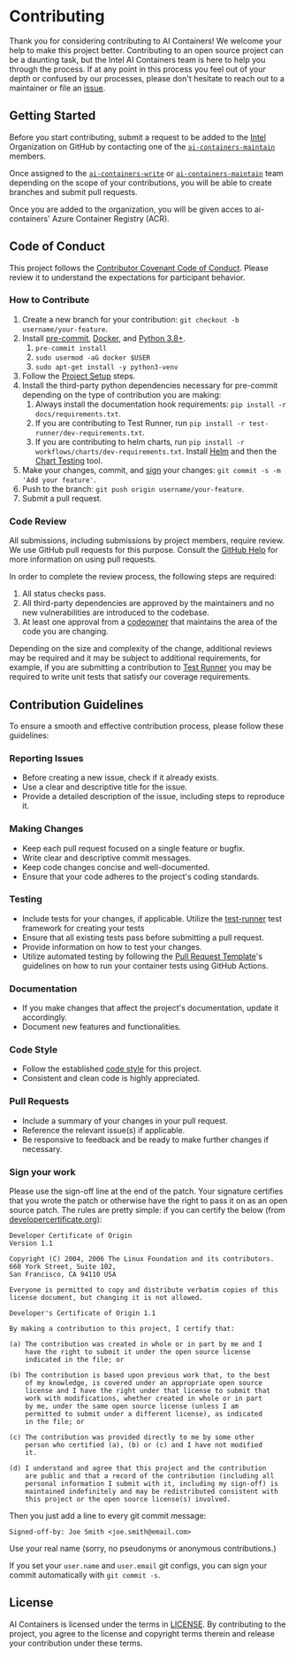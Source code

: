 # Contributing

Thank you for considering contributing to AI Containers! We welcome your help to make this project better. Contributing to an open source project can be a daunting task, but the Intel AI Containers team is here to help you through the process. If at any point in this process you feel out of your depth or confused by our processes, please don't hesitate to reach out to a maintainer or file an [issue](https://github.com/intel/ai-containers/issues).

## Getting Started

Before you start contributing, submit a request to be added to the [Intel](https://github.com/intel) Organization on GitHub by contacting one of the [`ai-containers-maintain`](https://github.com/orgs/intel/teams/ai-containers-maintain) members.

Once assigned to the [`ai-containers-write`](https://github.com/orgs/intel/teams/ai-containers-write) or [`ai-containers-maintain`](https://github.com/orgs/intel/teams/ai-containers-maintain) team depending on the scope of your contributions, you will be able to create branches and submit pull requests.

Once you are added to the organization, you will be given acces to ai-containers' Azure Container Registry (ACR).

## Code of Conduct

This project follows the [Contributor Covenant Code of Conduct](CODE_OF_CONDUCT.md). Please review it to understand the expectations for participant behavior.

### How to Contribute

1. Create a new branch for your contribution: `git checkout -b username/your-feature`.
2. Install [pre-commit](https://pre-commit.com/), [Docker](https://docs.docker.com/engine/install/), and [Python 3.8+](https://www.python.org/downloads/).
   1. `pre-commit install`
   2. `sudo usermod -aG docker $USER`
   3. `sudo apt-get install -y python3-venv`
3. Follow the [Project Setup](README.md#project-setup) steps.
4. Install the third-party python dependencies necessary for pre-commit depending on the type of contribution you are making:
   1. Always install the documentation hook requirements: `pip install -r docs/requirements.txt`.
   2. If you are contributing to Test Runner, run `pip install -r test-runner/dev-requirements.txt`.
   3. If you are contributing to helm charts, run `pip install -r workflows/charts/dev-requirements.txt`. Install [Helm](https://helm.sh/docs/intro/install/) and then the [Chart Testing](https://github.com/helm/chart-testing) tool.
5. Make your changes, commit, and [sign](#sign-your-work) your changes: `git commit -s -m 'Add your feature'`.
6. Push to the branch: `git push origin username/your-feature`.
7. Submit a pull request.

### Code Review

All submissions, including submissions by project members, require review. We use GitHub pull requests for this purpose. Consult the [GitHub Help](https://help.github.com/en/github/collaborating-with-issues-and-pull-requests/about-pull-requests) for more information on using pull requests.

In order to complete the review process, the following steps are required:

1. All status checks pass.
2. All third-party dependencies are approved by the maintainers and no new vulnerabilities are introduced to the codebase.
3. At least one approval from a [codeowner](https://github.com/intel/ai-containers/blob/main/.github/CODEOWNERS) that maintains the area of the code you are changing.

Depending on the size and complexity of the change, additional reviews may be required and it may be subject to additional requirements, for example, if you are submitting a contribution to [Test Runner](https://github.com/intel/ai-containers/tree/main/test-runner) you may be required to write unit tests that satisfy our coverage requirements.

## Contribution Guidelines

To ensure a smooth and effective contribution process, please follow these guidelines:

### Reporting Issues

- Before creating a new issue, check if it already exists.
- Use a clear and descriptive title for the issue.
- Provide a detailed description of the issue, including steps to reproduce it.

### Making Changes

- Keep each pull request focused on a single feature or bugfix.
- Write clear and descriptive commit messages.
- Keep code changes concise and well-documented.
- Ensure that your code adheres to the project's coding standards.

### Testing

- Include tests for your changes, if applicable. Utilize the [test-runner](./test-runner/README.md) test framework for creating your tests
- Ensure that all existing tests pass before submitting a pull request.
- Provide information on how to test your changes.
- Utilize automated testing by following the [Pull Request Template](./.github/pull_request_template.md)'s guidelines on how to run your container tests using GitHub Actions.

### Documentation

- If you make changes that affect the project's documentation, update it accordingly.
- Document new features and functionalities.

### Code Style

- Follow the established [code style](https://google.github.io/styleguide/pyguide.html) for this project.
- Consistent and clean code is highly appreciated.

### Pull Requests

- Include a summary of your changes in your pull request.
- Reference the relevant issue(s) if applicable.
- Be responsive to feedback and be ready to make further changes if necessary.

### Sign your work

Please use the sign-off line at the end of the patch. Your signature certifies that you wrote the patch or otherwise have the right to pass it on as an open source patch. The rules are pretty simple: if you can certify
the below (from [developercertificate.org](http://developercertificate.org/)):

```text
Developer Certificate of Origin
Version 1.1

Copyright (C) 2004, 2006 The Linux Foundation and its contributors.
660 York Street, Suite 102,
San Francisco, CA 94110 USA

Everyone is permitted to copy and distribute verbatim copies of this
license document, but changing it is not allowed.

Developer's Certificate of Origin 1.1

By making a contribution to this project, I certify that:

(a) The contribution was created in whole or in part by me and I
    have the right to submit it under the open source license
    indicated in the file; or

(b) The contribution is based upon previous work that, to the best
    of my knowledge, is covered under an appropriate open source
    license and I have the right under that license to submit that
    work with modifications, whether created in whole or in part
    by me, under the same open source license (unless I am
    permitted to submit under a different license), as indicated
    in the file; or

(c) The contribution was provided directly to me by some other
    person who certified (a), (b) or (c) and I have not modified
    it.

(d) I understand and agree that this project and the contribution
    are public and that a record of the contribution (including all
    personal information I submit with it, including my sign-off) is
    maintained indefinitely and may be redistributed consistent with
    this project or the open source license(s) involved.
```

Then you just add a line to every git commit message:

```text
Signed-off-by: Joe Smith <joe.smith@email.com>
```

Use your real name (sorry, no pseudonyms or anonymous contributions.)

If you set your `user.name` and `user.email` git configs, you can sign your
commit automatically with `git commit -s`.

## License

AI Containers is licensed under the terms in [LICENSE](./LICENSE). By contributing to the project, you agree to the license and copyright terms therein and release your contribution under these terms.

